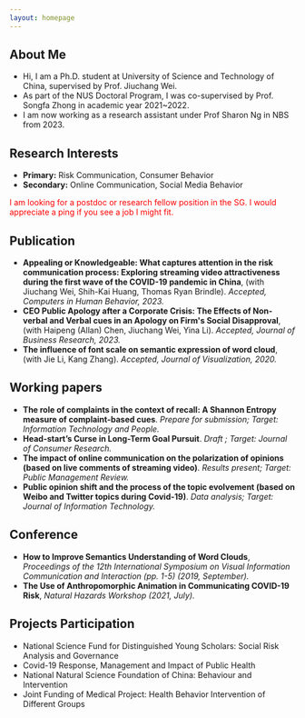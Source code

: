 ```yaml
---
layout: homepage
---
```


## About Me

- Hi, I am a Ph.D. student at University of Science and Technology of China, supervised by Prof. Jiuchang Wei.
- As part of the NUS Doctoral Program, I was co-supervised by Prof. Songfa Zhong in academic year 2021~2022.
- I am now working as a research assistant under Prof Sharon Ng in NBS from 2023.

## Research Interests

- **Primary:** Risk Communication, Consumer Behavior
- **Secondary:** Online Communication, Social Media Behavior

<font color=red> I am looking for a postdoc or research fellow position in the SG. I would appreciate a ping if you see a job I might fit. </font> 
<br/>
## Publication

- **Appealing or Knowledgeable: What captures attention in the risk communication process: Exploring
streaming video attractiveness during the first wave of the COVID-19 pandemic in China**,
(with Jiuchang Wei, Shih-Kai Huang, Thomas Ryan Brindle). *Accepted, Computers in Human Behavior, 2023.*
- **CEO Public Apology after a Corporate Crisis: The Effects of Non-verbal and Verbal cues in an
Apology on Firm's Social Disapproval**, (with Haipeng (Allan) Chen, Jiuchang Wei, Yina Li).
*Accepted, Journal of Business Research, 2023.*
- **The influence of font scale on semantic expression of word cloud**, (with Jie Li, Kang Zhang).
*Accepted, Journal of Visualization, 2020.*

  
## Working papers
- **The role of complaints in the context of recall: A Shannon Entropy measure of complaint-based
cues**. *Prepare for submission; Target: Information Technology and People.*
- **Head-start’s Curse in Long-Term Goal Pursuit**. *Draft ; Target: Journal of Consumer Research.*
- **The impact of online communication on the polarization of opinions (based on live comments of
streaming video)**. *Results present; Target: Public Management Review.*
- **Public opinion shift and the process of the topic evolvement (based on Weibo and Twitter topics
during Covid-19)**. *Data analysis; Target: Journal of Information Technology.*


## Conference

- **How to Improve Semantics Understanding of Word Clouds**, *Proceedings of the 12th International
Symposium on Visual Information Communication and Interaction (pp. 1-5) (2019, September).*
- **The Use of Anthropomorphic Animation in Communicating COVID-19 Risk**, *Natural Hazards
Workshop (2021, July).*


## Projects Participation

- National Science Fund for Distinguished Young Scholars: Social Risk Analysis and Governance
- Covid-19 Response, Management and Impact of Public Health
- National Natural Science Foundation of China: Behaviour and Intervention
- Joint Funding of Medical Project: Health Behavior Intervention of Different Groups
